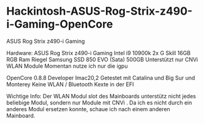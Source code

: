 # Hackintosh-ASUS-Rog-Strix-z490-i-Gaming-OpenCore

   ASUS Rog Strix z490-i Gaming


Hardware:
ASUS Rog Strix z490-i Gaming
Intel i9 10900k
2x G Skill 16GB RGB Ram Riegel
Samsung SSD 850 EVO (Sata) 500GB
Unterstützt nur CNVi WLAN Module
Momentan nutze ich nur die igpu



OpenCore 0.8.8 Developer
Imac20,2
Getestet mit Catalina und Big Sur und Monterey
Keine WLAN / Bluetooth Kexte in der EFI

Wichtige Info: Der WLAN Modul slot des Mainboards unterstütz nicht jedes beliebige Modul, sondern nur Module mit CNVi . 
Da ich es nicht durch ein anderes Modul ersetzen konnte, schaue ich nach einem anderen Mainboard.
